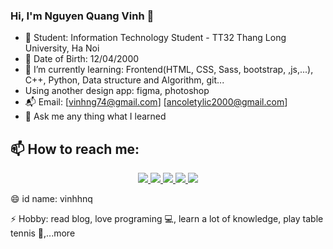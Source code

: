 ### Hi, I'm Nguyen Quang Vinh 👋

- 🔭 Student: Information Technology Student - TT32 Thang Long University, Ha Noi
- 🐼 Date of Birth: 12/04/2000 
- 🌱 I’m currently learning: Frontend(HTML, CSS, Sass, bootstrap, ,js,...), C++, Python, Data structure and Algorithm, git...
- Using another design app: figma, photoshop
- 📬 Email: [vinhng74@gmail.com] [ancoletylic2000@gmail.com]
- 💬 Ask me any thing what I learned
## 📫 How to reach me:
  <p align="center">
    <a href="https://www.linkedin.com/in/vinhnguyen2000/" target="Linkedin">
      <img src="https://img.icons8.com/fluent/48/000000/linkedin.png"/>
    </a>
    <a href="https://www.facebook.com/vinhnguyen1204" alt="Facebook">
      <img src="https://img.icons8.com/fluent/48/000000/facebook-new.png" target="_blank" />
    </a> 
    <a href="https://github.com/quagvinhh" alt="Github">
      <img src="https://img.icons8.com/fluent/48/000000/github.png"/>
    </a> 
    <a href = "https://www.instagram.com/nq_vinh_1204/" alt = "Instagram">
      <img src="https://img.icons8.com/color/48/000000/instagram-new--v1.png"/>
    </a>
    <a href = "https://twitter.com/nqvinh2000" alt = "Twitter">
      <img src="https://img.icons8.com/color/48/000000/twitter--v1.png"/>
    </a>
  </p>
😄 id name: vinhhnq


⚡ Hobby: read blog, love programing 💻, learn a lot of knowledge, play table tennis 🏓,...more

